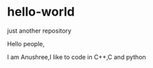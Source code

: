 # hello-world
just another repository

Hello people,

I am Anushree,I like to code in C++,C and python
